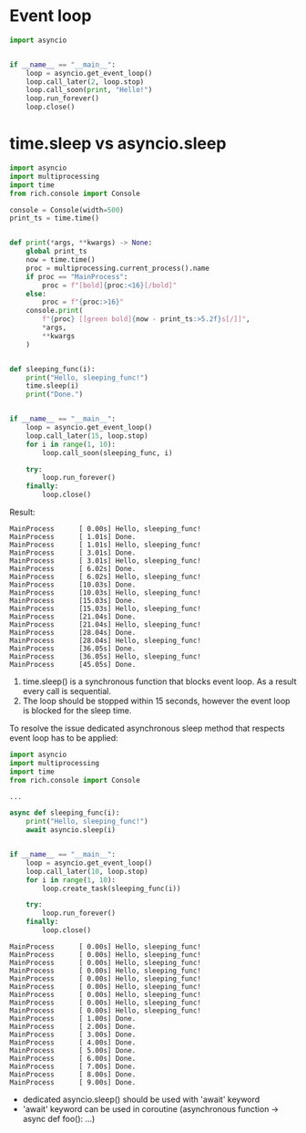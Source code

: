# Event loop

```python
import asyncio


if __name__ == "__main__":
    loop = asyncio.get_event_loop()
    loop.call_later(2, loop.stop)
    loop.call_soon(print, "Hello!")
    loop.run_forever()
    loop.close()

```

# time.sleep vs asyncio.sleep
```python
import asyncio
import multiprocessing
import time
from rich.console import Console

console = Console(width=500)
print_ts = time.time()


def print(*args, **kwargs) -> None:
    global print_ts
    now = time.time()
    proc = multiprocessing.current_process().name
    if proc == "MainProcess":
        proc = f"[bold]{proc:<16}[/bold]"
    else:
        proc = f"{proc:>16}"
    console.print(
        f"{proc} [[green bold]{now - print_ts:>5.2f}s[/]]",
        *args,
        **kwargs
    )


def sleeping_func(i):
    print("Hello, sleeping_func!")
    time.sleep(i)
    print("Done.")


if __name__ == "__main__":
    loop = asyncio.get_event_loop()
    loop.call_later(15, loop.stop)
    for i in range(1, 10):
        loop.call_soon(sleeping_func, i)

    try:
        loop.run_forever()
    finally:
        loop.close()


```
Result:
```commandline
MainProcess      [ 0.00s] Hello, sleeping_func!
MainProcess      [ 1.01s] Done.
MainProcess      [ 1.01s] Hello, sleeping_func!
MainProcess      [ 3.01s] Done.
MainProcess      [ 3.01s] Hello, sleeping_func!
MainProcess      [ 6.02s] Done.
MainProcess      [ 6.02s] Hello, sleeping_func!
MainProcess      [10.03s] Done.
MainProcess      [10.03s] Hello, sleeping_func!
MainProcess      [15.03s] Done.
MainProcess      [15.03s] Hello, sleeping_func!
MainProcess      [21.04s] Done.
MainProcess      [21.04s] Hello, sleeping_func!
MainProcess      [28.04s] Done.
MainProcess      [28.04s] Hello, sleeping_func!
MainProcess      [36.05s] Done.
MainProcess      [36.05s] Hello, sleeping_func!
MainProcess      [45.05s] Done.
```

1. time.sleep() is a synchronous function that blocks event loop. As a result every call is sequential.
2. The loop should be stopped within 15 seconds, however the event loop is blocked for the sleep time.

To resolve the issue dedicated asynchronous sleep method that respects event loop has to be applied:

```python
import asyncio
import multiprocessing
import time
from rich.console import Console

...

async def sleeping_func(i):
    print("Hello, sleeping_func!")
    await asyncio.sleep(i)


if __name__ == "__main__":
    loop = asyncio.get_event_loop()
    loop.call_later(10, loop.stop)
    for i in range(1, 10):
        loop.create_task(sleeping_func(i))

    try:
        loop.run_forever()
    finally:
        loop.close()

```

```commandline
MainProcess      [ 0.00s] Hello, sleeping_func!
MainProcess      [ 0.00s] Hello, sleeping_func!
MainProcess      [ 0.00s] Hello, sleeping_func!
MainProcess      [ 0.00s] Hello, sleeping_func!
MainProcess      [ 0.00s] Hello, sleeping_func!
MainProcess      [ 0.00s] Hello, sleeping_func!
MainProcess      [ 0.00s] Hello, sleeping_func!
MainProcess      [ 0.00s] Hello, sleeping_func!
MainProcess      [ 0.00s] Hello, sleeping_func!
MainProcess      [ 1.00s] Done.
MainProcess      [ 2.00s] Done.
MainProcess      [ 3.00s] Done.
MainProcess      [ 4.00s] Done.
MainProcess      [ 5.00s] Done.
MainProcess      [ 6.00s] Done.
MainProcess      [ 7.00s] Done.
MainProcess      [ 8.00s] Done.
MainProcess      [ 9.00s] Done.
```

- dedicated asyncio.sleep() should be used with 'await' keyword
- 'await' keyword can be used in coroutine (asynchronous function -> async def foo(): ...)